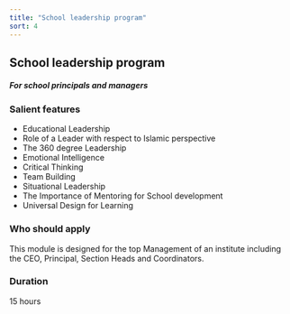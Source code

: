 ```yaml
---
title: "School leadership program"
sort: 4
---
```

## School leadership program
##### For school principals and managers

### Salient features
- Educational Leadership 
- Role of a Leader with respect to Islamic perspective 
- The 360 degree Leadership 
- Emotional Intelligence 
- Critical Thinking 
- Team Building 
- Situational Leadership 
- The Importance of Mentoring for School development 
- Universal Design for Learning

### Who should apply
This module is designed for the top Management of an institute including the CEO, Principal, Section Heads and Coordinators.

### Duration
15 hours